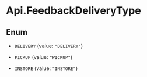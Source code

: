 # Api.FeedbackDeliveryType

## Enum


* `DELIVERY` (value: `"DELIVERY"`)

* `PICKUP` (value: `"PICKUP"`)

* `INSTORE` (value: `"INSTORE"`)


